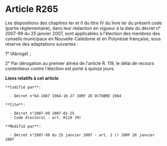 # Article R265

Les dispositions des chapitres Ier et II du titre IV du livre Ier du présent code (partie réglementaire), dans leur rédaction
en vigueur à la date du décret n° 2007-99 du 25 janvier 2007, sont applicables à l'élection des membres des conseils
municipaux en Nouvelle-Calédonie et en Polynésie française, sous réserve des adaptations suivantes :

1° (Abrogé) ;

2° Par dérogation au premier alinéa de l'article R. 119, le délai de recours contentieux contre l'élection est porté à quinze
jours.

**Liens relatifs à cet article**

	**Codifié par**:

	  - Décret n°64-1087 1964-10-27 JORF 28 OCTOBRE 1964

	**Cite**:

	  - Décret n°2007-99 2007-01-25
	  - Code électoral - art. R119 (M)

	**Modifié par**:

	  - Décret n°2007-99 du 25 janvier 2007 - art. 2 () JORF 26 janvier 2007
